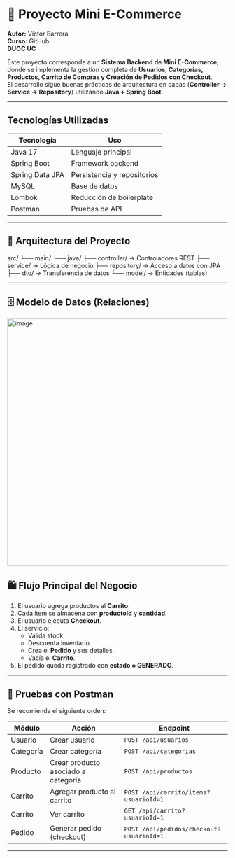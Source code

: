 # 🛒 Proyecto Mini E-Commerce  
**Autor:** Víctor Barrera  
**Curso:** GitHub  
**DUOC UC**

Este proyecto corresponde a un **Sistema Backend de Mini E-Commerce**, donde se implementa la gestión completa de **Usuarios, Categorías, Productos, Carrito de Compras y Creación de Pedidos con Checkout**.  
El desarrollo sigue buenas prácticas de arquitectura en capas (**Controller → Service → Repository**) utilizando **Java + Spring Boot**.

---
## Tecnologías Utilizadas

| Tecnología | Uso |
|-----------|-----|
| Java 17 | Lenguaje principal |
| Spring Boot | Framework backend |
| Spring Data JPA | Persistencia y repositorios |
| MySQL | Base de datos |
| Lombok | Reducción de boilerplate |
| Postman | Pruebas de API |
---

## 🧱 Arquitectura del Proyecto
src/
└── main/
└── java/
├── controller/ → Controladores REST
├── service/ → Lógica de negocio
├── repository/ → Acceso a datos con JPA
├── dto/ → Transferencia de datos
└── model/ → Entidades (tablas)

---
## 🗄 Modelo de Datos (Relaciones)

<img width="602" height="566" alt="image" src="https://github.com/user-attachments/assets/9c27c8ef-2e35-4fbd-806d-64f56a12d4f5" />

## 🛍 Flujo Principal del Negocio

1. El usuario agrega productos al **Carrito**.
2. Cada item se almacena con **productoId** y **cantidad**.
3. El usuario ejecuta **Checkout**.
4. El servicio:
   - Valida stock.
   - Descuenta inventario.
   - Crea el **Pedido** y sus detalles.
   - Vacía el **Carrito**.
5. El pedido queda registrado con **estado = GENERADO**.

---

## 🧪 Pruebas con Postman

Se recomienda el siguiente orden:

| Módulo | Acción | Endpoint |
|-------|--------|----------|
| Usuario | Crear usuario | `POST /api/usuarios` |
| Categoría | Crear categoría | `POST /api/categorias` |
| Producto | Crear producto asociado a categoría | `POST /api/productos` |
| Carrito | Agregar producto al carrito | `POST /api/carrito/items?usuarioId=1` |
| Carrito | Ver carrito | `GET /api/carrito?usuarioId=1` |
| Pedido | Generar pedido (checkout) | `POST /api/pedidos/checkout?usuarioId=1` |

---
